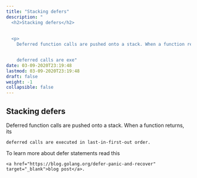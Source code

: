 ```yaml
---
title: "Stacking defers"
description: "
  <h2>Stacking defers</h2>
  
  
  <p>
    Deferred function calls are pushed onto a stack. When a function returns, its


    deferred calls are exe"
date: 03-09-2020T23:19:48
lastmod: 03-09-2020T23:19:48
draft: false
weight: -1
collapsible: false
---
```


  <h2>Stacking defers</h2>
  
  
  <p>
    Deferred function calls are pushed onto a stack. When a function returns, its


    deferred calls are executed in last-in-first-out order.
  </p>
  

  
  <p>
    To learn more about defer statements read this


    <a href="https://blog.golang.org/defer-panic-and-recover" target="_blank">blog post</a>.
  </p>
  

	
		
	


                                                